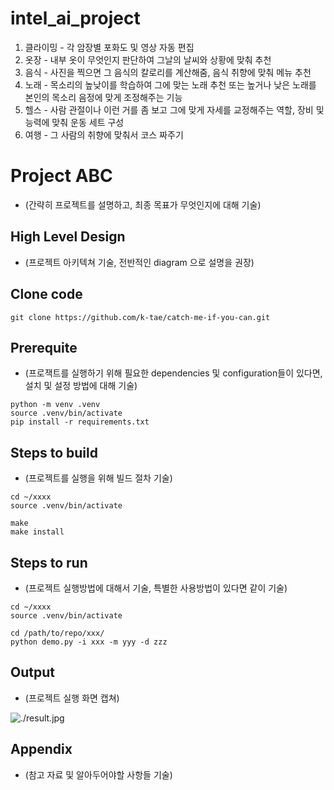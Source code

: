 # intel_ai_project

1. 클라이밍 -  각 암장별 포화도 및 영상 자동 편집
2. 옷장 - 내부 옷이 무엇인지 판단하여 그날의 날씨와 상황에 맞춰 추천
3. 음식 - 사진을 찍으면 그 음식의 칼로리를 계산해줌, 음식 취향에 맞춰 메뉴 추천
4. 노래 - 목소리의 높낮이를 학습하여 그에 맞는 노래 추천 또는 높거나 낮은 노래를 본인의 목소리 음정에 맞게 조정해주는 기능
5. 헬스 - 사람 관절이나 이런 거를 좀 보고 그에 맞게 자세를 교정해주는 역할, 장비 및 능력에 맞춰 운동 세트 구성
6. 여행 - 그 사람의 취향에 맞춰서 코스 짜주기

# Project ABC

* (간략히 프로젝트를 설명하고, 최종 목표가 무엇인지에 대해 기술)

## High Level Design

* (프로젝트 아키텍쳐 기술, 전반적인 diagram 으로 설명을 권장)

## Clone code

```shell
git clone https://github.com/k-tae/catch-me-if-you-can.git
```

## Prerequite

* (프로잭트를 실행하기 위해 필요한 dependencies 및 configuration들이 있다면, 설치 및 설정 방법에 대해 기술)

```shell
python -m venv .venv
source .venv/bin/activate
pip install -r requirements.txt
```

## Steps to build

* (프로젝트를 실행을 위해 빌드 절차 기술)

```shell
cd ~/xxxx
source .venv/bin/activate

make
make install
```

## Steps to run

* (프로젝트 실행방법에 대해서 기술, 특별한 사용방법이 있다면 같이 기술)

```shell
cd ~/xxxx
source .venv/bin/activate

cd /path/to/repo/xxx/
python demo.py -i xxx -m yyy -d zzz
```

## Output

* (프로젝트 실행 화면 캡쳐)

![./result.jpg](./result.jpg)

## Appendix

* (참고 자료 및 알아두어야할 사항들 기술)
